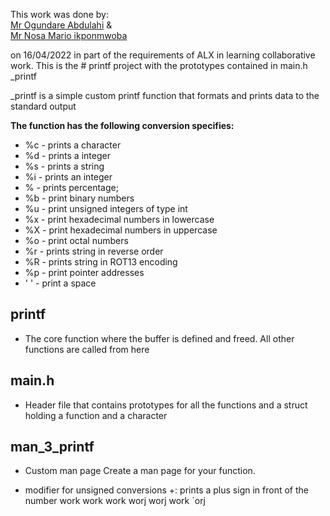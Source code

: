 This work was done by: <br/>
<a href="https://www.github.com/obapythonaire"> Mr Ogundare Abdulahi</a> 
& <br/>
<a href="https://www.github.com/mariomcq">Mr Nosa Mario ikponmwoba</a> <br/>

on 16/04/2022 in part of the requirements of ALX in learning collaborative work.
This is the # printf project with the prototypes contained in main.h
_printf

_printf is a simple custom printf function that formats and prints data to the standard output

<b>The function has the following conversion specifies:</b>

+ %c - prints a character
+ %d - prints a  integer
+ %s - prints a string
+ %i - prints an integer
+ % - prints percentage;
+ %b - print binary numbers
+ %u - print unsigned integers of type int
+ %x - print hexadecimal numbers in lowercase
+ %X - print hexadecimal numbers in uppercase
+ %o - print octal numbers
+ %r - prints string in reverse order 
+ %R - prints string in ROT13 encoding
+ %p - print pointer addresses
+ ' ' - print a space

## printf
* The core function where the buffer is defined and freed. All other functions are called from here

## main.h
* Header file that contains prototypes for all the functions and a struct holding a function and a character
## man_3_printf
* Custom man page Create a man page for your function.
- modifier for unsigned conversions
+: prints a plus sign in front of the number
work
work
work
worj
worj
work
`orj
